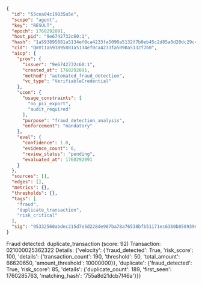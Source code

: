 ```json
{
  "id": "55cea04c19835a5e",
  "scope": "agent",
  "key": "RESULT",
  "epoch": 1760292091,
  "host_pid": "9e6742732c60:1",
  "hash": "1a593895881a5134ef0ca4233fa5090a5132f7b0eb45c2d85a0d20dc29c42846",
  "cid": "QmV11a593895881a5134ef0ca4233fa5090a5132f7b0",
  "aicp": {
    "prov": {
      "issuer": "9e6742732c60:1",
      "created_at": 1760292091,
      "method": "automated_fraud_detection",
      "vc_type": "VerifiableCredential"
    },
    "ucon": {
      "usage_constraints": [
        "no_pii_export",
        "audit_required"
      ],
      "purpose": "fraud_detection_analysis",
      "enforcement": "mandatory"
    },
    "eval": {
      "confidence": 1.0,
      "evidence_count": 0,
      "review_status": "pending",
      "evaluated_at": 1760292091
    }
  },
  "sources": [],
  "edges": [],
  "metrics": {},
  "thresholds": {},
  "tags": [
    "fraud",
    "duplicate_transaction",
    "risk_critical"
  ],
  "sig": "95332560abdec215d7e5d228de987ba78a76538bfb51171ec6360b058939054e"
}
```

Fraud detected: duplicate_transaction (score: 92)
Transaction: 021000025362322
Details: {'velocity': {'fraud_detected': True, 'risk_score': 100, 'details': {'transaction_count': 190, 'threshold': 50, 'total_amount': 66620650, 'amount_threshold': 10000000}}, 'duplicate': {'fraud_detected': True, 'risk_score': 85, 'details': {'duplicate_count': 189, 'first_seen': 1760285763, 'matching_hash': '755a8d21dcb7f46a'}}}